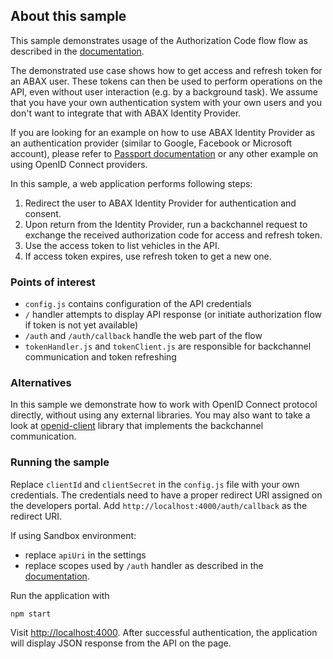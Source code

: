## About this sample

This sample demonstrates usage of the Authorization Code flow flow as described in the [documentation](https://developers.abax.cloud/openapi/getting-started#authorization-code-flow).

The demonstrated use case shows how to get access and refresh token for an ABAX user. These tokens can then be used to perform operations on the API, even without user interaction (e.g. by a background task). We assume that you have your own authentication system with your own users and you don't want to integrate that with ABAX Identity Provider.

If you are looking for an example on how to use ABAX Identity Provider as an authentication provider (similar to Google, Facebook or Microsoft account), please refer to [Passport documentation](http://www.passportjs.org/docs/openid/) or any other example on using OpenID Connect providers.


In this sample, a web application performs following steps:

1. Redirect the user to ABAX Identity Provider for authentication and consent.
2. Upon return from the Identity Provider, run a backchannel request to exchange the received authorization code for access and refresh token.
3. Use the access token to list vehicles in the API. 
4. If access token expires, use refresh token to get a new one.

### Points of interest

* `config.js` contains configuration of the API credentials
* `/` handler attempts to display API response (or initiate authorization flow if token is not yet available)
* `/auth` and `/auth/callback` handle the web part of the flow
* `tokenHandler.js` and `tokenClient.js` are responsible for backchannel communication and token refreshing

### Alternatives

In this sample we demonstrate how to work with OpenID Connect protocol directly, without using any external libraries. You may also want to take a look at [openid-client](`https://www.npmjs.com/package/openid-client`) library that implements the backchannel communication.

### Running the sample

Replace `clientId` and `clientSecret` in the `config.js` file with your own credentials. The credentials need to have a proper redirect URI assigned on the developers portal. Add `http://localhost:4000/auth/callback` as the redirect URI. 

If using Sandbox environment:
* replace `apiUri` in the settings
* replace scopes used by `/auth` handler as described in the [documentation](https://developers.abax.cloud/openapi/getting-started#sandbox).


Run the application with
```
npm start
```

Visit [http://localhost:4000](https://localhost:4000). After successful authentication, the application will display JSON response from the API on the page.
